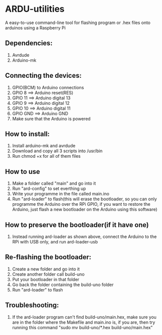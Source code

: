 # ARDU-utilities
A easy-to-use command-line tool for flashing program or .hex files onto arduinos using a Raspberry Pi

## Dependencies:
1. Avrdude
2. Arduino-mk

## Connecting the devices:
1. GPIO(BCM) to Arduino connections
2. GPIO 8  ==>  Arduino reset(RES)
4. GPIO 11  ==>  Arduino digital 13
5. GPIO 9  ==>  Arduino digital 12
6. GPIO 10  ==>  Arduino digital 11
8. GPIO GND  ==>  Arduino GND
9. Make sure that the Arduino is powered

## How to install:
1. Install arduino-mk and avrdude
2. Download and copy all 3 scripts into /usr/bin
3. Run chmod +x for all of them files

## How to use
1. Make a folder called "main" and go into it
2. Run "ard-config" to set everthing up
3. Write your programme in the file called main.ino
4. Run "ard-loader" to flash(this will erase the bootloader, so you can only programme the Arduino over the RPi GPIO, if you want to restore the Arduino, just flash a new bootloader on the Arduino using this software)

## How to preserve the bootloader(if it have one)
1. Instead running ard-loader as shown above, connect the Arduino to the RPi with USB only, and run ard-loader-usb

## Re-flashing the bootloader:
1. Create a new folder and go into it
2. Create another folder call build-uno
3. Put your bootloader in that folder
4. Go back the folder containing the build-uno folder
5. Run "ard-loader" to flash

## Troubleshooting:
1. If the ard-loader program can't find build-uno/main.hex, make sure you are in the folder where the Makefile and main.ino is, if you are, then try running this command "sudo mv build-uno/*.hex build-uno/main.hex" 
